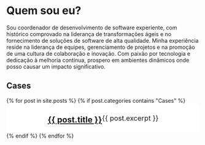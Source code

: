 # Quem sou eu?

Sou coordenador de desenvolvimento de software experiente, com histórico comprovado na liderança de transformações ágeis e no fornecimento de soluções de software de alta qualidade. Minha experiência reside na liderança de equipes, gerenciamento de projetos e na promoção de uma cultura de colaboração e inovação. Com paixão por tecnologia e dedicação à melhoria contínua, prospero em ambientes dinâmicos onde posso causar um impacto significativo.

## Cases

<!-- Link Swiper's CSS -->
<link rel="stylesheet" href="https://cdn.jsdelivr.net/npm/swiper@11/swiper-bundle.min.css" />
<!-- Demo styles -->
<style>
    html,
    body {
      position: relative;
      height: 100%;
    }

    body {
      background: #eee;
      font-family: Helvetica Neue, Helvetica, Arial, sans-serif;
      font-size: 14px;
      color: #000;
      margin: 0;
      padding: 0;
    }

    .swiper {
      width: 100%;
      height: 100%;
    }

    .swiper-slide {
      text-align: center;
      font-size: 18px;
      background: #fff;
      display: flex;
      justify-content: center;
      align-items: center;
    }

    .swiper-slide img {
      display: block;
      width: 100%;
      height: 100%;
      object-fit: cover;
    }
</style>
<!-- Swiper -->

<div class="swiper mySwiper">
    <div class="swiper-wrapper">
        {% for post in site.posts %}
        {% if post.categories contains "Cases" %}
            <div class="swiper-slide">
                <h3><a href="{{ post.url }}">{{ post.title }}</a></h3>
                {{ post.excerpt }}
            </div>
        {% endif %}
        {% endfor %}
    </div>
    <div class="swiper-button-next"></div>
    <div class="swiper-button-prev"></div>
    <div class="swiper-pagination"></div>
</div>
<!-- Swiper JS -->
<script src="https://cdn.jsdelivr.net/npm/swiper@11/swiper-bundle.min.js"></script>
<!-- Initialize Swiper -->
<script>
    var swiper = new Swiper(".mySwiper", {
        spaceBetween: 30,
        centeredSlides: true,
        autoplay: {
            delay: 5000,
            disableOnInteraction: false,
        },
        pagination: {
            el: ".swiper-pagination",
            clickable: true,
        },
        navigation: {
            nextEl: ".swiper-button-next",
            prevEl: ".swiper-button-prev",
        },
    });
</script>


<div class="container px-4 py-5" id="custom-cards">
    <h2 class="pb-2 border-bottom">Custom cards</h2>

    <div class="row row-cols-1 row-cols-lg-3 align-items-stretch g-4 py-5">
      <div class="col">
        <div class="card card-cover h-100 overflow-hidden text-bg-dark rounded-4 shadow-lg" style="background-image: url('unsplash-photo-1.jpg');">
          <div class="d-flex flex-column h-100 p-5 pb-3 text-white text-shadow-1">
            <h3 class="pt-5 mt-5 mb-4 display-6 lh-1 fw-bold">Short title, long jacket</h3>
            <ul class="d-flex list-unstyled mt-auto">
              <li class="me-auto">
                <img src="https://github.com/twbs.png" alt="Bootstrap" width="32" height="32" class="rounded-circle border border-white">
              </li>
              <li class="d-flex align-items-center me-3">
                <svg class="bi me-2" width="1em" height="1em"><use xlink:href="#geo-fill"></use></svg>
                <small>Earth</small>
              </li>
              <li class="d-flex align-items-center">
                <svg class="bi me-2" width="1em" height="1em"><use xlink:href="#calendar3"></use></svg>
                <small>3d</small>
              </li>
            </ul>
          </div>
        </div>
      </div>

      <div class="col">
        <div class="card card-cover h-100 overflow-hidden text-bg-dark rounded-4 shadow-lg" style="background-image: url('unsplash-photo-2.jpg');">
          <div class="d-flex flex-column h-100 p-5 pb-3 text-white text-shadow-1">
            <h3 class="pt-5 mt-5 mb-4 display-6 lh-1 fw-bold">Much longer title that wraps to multiple lines</h3>
            <ul class="d-flex list-unstyled mt-auto">
              <li class="me-auto">
                <img src="https://github.com/twbs.png" alt="Bootstrap" width="32" height="32" class="rounded-circle border border-white">
              </li>
              <li class="d-flex align-items-center me-3">
                <svg class="bi me-2" width="1em" height="1em"><use xlink:href="#geo-fill"></use></svg>
                <small>Pakistan</small>
              </li>
              <li class="d-flex align-items-center">
                <svg class="bi me-2" width="1em" height="1em"><use xlink:href="#calendar3"></use></svg>
                <small>4d</small>
              </li>
            </ul>
          </div>
        </div>
      </div>

      <div class="col">
        <div class="card card-cover h-100 overflow-hidden text-bg-dark rounded-4 shadow-lg" style="background-image: url('unsplash-photo-3.jpg');">
          <div class="d-flex flex-column h-100 p-5 pb-3 text-shadow-1">
            <h3 class="pt-5 mt-5 mb-4 display-6 lh-1 fw-bold">Another longer title belongs here</h3>
            <ul class="d-flex list-unstyled mt-auto">
              <li class="me-auto">
                <img src="https://github.com/twbs.png" alt="Bootstrap" width="32" height="32" class="rounded-circle border border-white">
              </li>
              <li class="d-flex align-items-center me-3">
                <svg class="bi me-2" width="1em" height="1em"><use xlink:href="#geo-fill"></use></svg>
                <small>California</small>
              </li>
              <li class="d-flex align-items-center">
                <svg class="bi me-2" width="1em" height="1em"><use xlink:href="#calendar3"></use></svg>
                <small>5d</small>
              </li>
            </ul>
          </div>
        </div>
      </div>
    </div>
  </div>
  